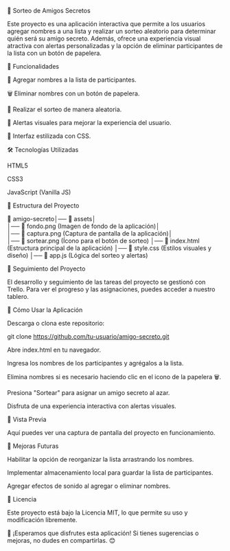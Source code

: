 🎁 Sorteo de Amigos Secretos

Este proyecto es una aplicación interactiva que permite a los usuarios agregar nombres a una lista y realizar un sorteo aleatorio para determinar quién será su amigo secreto. Además, ofrece una experiencia visual atractiva con alertas personalizadas y la opción de eliminar participantes de la lista con un botón de papelera.

🚀 Funcionalidades

📌 Agregar nombres a la lista de participantes.

🗑️ Eliminar nombres con un botón de papelera.

🎁 Realizar el sorteo de manera aleatoria.

🔔 Alertas visuales para mejorar la experiencia del usuario.

🎨 Interfaz estilizada con CSS.

🛠️ Tecnologías Utilizadas

HTML5

CSS3

JavaScript (Vanilla JS)

📂 Estructura del Proyecto

📁 amigo-secreto│── 📁 assets│  
│── 📄 fondo.png (Imagen de fondo de la aplicación)│   
│── 📄 captura.png (Captura de pantalla de la aplicación)│   
│── 📄 sortear.png (Ícono para el botón de sorteo)
│── 📄 index.html (Estructura principal de la aplicación)
│── 📄 style.css (Estilos visuales y diseño)
│── 📄 app.js (Lógica del sorteo y alertas)

🔄 Seguimiento del Proyecto

El desarrollo y seguimiento de las tareas del proyecto se gestionó con Trello. Para ver el progreso y las asignaciones, puedes acceder a nuestro tablero.

📜 Cómo Usar la Aplicación

Descarga o clona este repositorio:

git clone https://github.com/tu-usuario/amigo-secreto.git 

Abre index.html en tu navegador.

Ingresa los nombres de los participantes y agrégalos a la lista.

Elimina nombres si es necesario haciendo clic en el icono de la papelera 🗑️.

Presiona "Sortear" para asignar un amigo secreto al azar.

Disfruta de una experiencia interactiva con alertas visuales.

📸 Vista Previa

Aquí puedes ver una captura de pantalla del proyecto en funcionamiento.

📌 Mejoras Futuras

Habilitar la opción de reorganizar la lista arrastrando los nombres.

Implementar almacenamiento local para guardar la lista de participantes.

Agregar efectos de sonido al agregar o eliminar nombres.

📄 Licencia

Este proyecto está bajo la Licencia MIT, lo que permite su uso y modificación libremente.

📢 ¡Esperamos que disfrutes esta aplicación! Si tienes sugerencias o mejoras, no dudes en compartirlas. 😊


